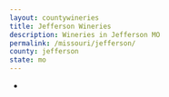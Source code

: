 ```yaml
---
layout: countywineries
title: Jefferson Wineries
description: Wineries in Jefferson MO
permalink: /missouri/jefferson/
county: jefferson
state: mo
---
```

-
